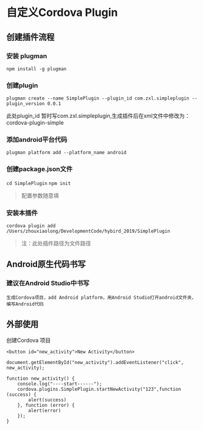 # 自定义Cordova Plugin

## 创建插件流程
### 安装 plugman
`npm install -g plugman`

### 创建plugin
`plugman create --name SimplePlugin --plugin_id com.zxl.simpleplugin --plugin_version 0.0.1`

此处plugin_id 暂时写com.zxl.simpleplugin,生成插件后在xml文件中修改为：cordova-plugin-simple

### 添加android平台代码

`plugman platform add --platform_name android `

### 创建package.json文件
`cd SimplePlugin`
`npm init`

> 配置参数随意填

### 安装本插件
`cordova plugin add /Users/zhouxiaolong/DevelopmentCode/hybird_2019/SimplePlugin`

>注：此处插件路径为文件路径

## Android原生代码书写
### 建议在Android Studio中书写
    生成Cordova项目，add Android platform，用Android Studio打开android文件夹，编写Android代码

## 外部使用

创建Cordova 项目

```
<button id="new_activity">New Activity</button>
```

```
document.getElementById("new_activity").addEventListener("click", new_activity);

function new_activity() {
    console.log("----start------");
    cordova.plugins.SimplePlugin.startNewActivity("123",function (success) {
        alert(success)
    }, function (error) {
        alert(error)
    });
}
```

